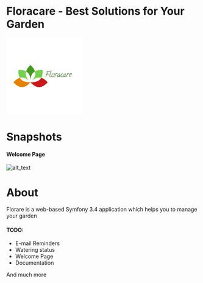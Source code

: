 Floracare - Best Solutions for Your Garden
=========

![alt text](https://raw.githubusercontent.com/pskowronek90/garden/bootstrap/web/css/images/logo.png)

Snapshots
=========

<h4>Welcome Page</h4>

![alt_text](https://preview.ibb.co/n7Pypc/Zrzut_ekranu_2018_03_20_o_10_19_07.png)

About
=========

<p>Florare is a web-based Symfony 3.4 application which helps you to manage your garden</p>

<h4>TODO:</h4>
<ul>
<li>E-mail Reminders</li>
<li>Watering status</li>
<li>Welcome Page</li>
<li>Documentation</li>
</ul>
And much more







